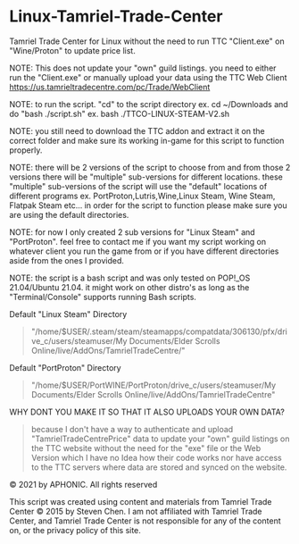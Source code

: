 # Linux-Tamriel-Trade-Center
Tamriel Trade Center for Linux without the need to run TTC "Client.exe" on "Wine/Proton" to update price list.

NOTE: This does not update your "own" guild listings. you need to either run the "Client.exe" or manually upload your data using the TTC Web Client https://us.tamrieltradecentre.com/pc/Trade/WebClient

NOTE: to run the script. "cd" to the script directory ex. cd ~/Downloads and do "bash ./script.sh" ex. bash ./TTCO-LINUX-STEAM-V2.sh

NOTE: you still need to download the TTC addon and extract it on the correct folder and make sure its working in-game for this script to function properly.

NOTE: there will be 2 versions of the script to choose from and from those 2 versions there will be "multiple" sub-versions for different locations. these "multiple" sub-versions of the script will use the "default" locations of different programs ex. PortProton,Lutris,Wine,Linux Steam, Wine Steam, Flatpak Steam etc... in order for the script to function please make sure you are using the default directories.

NOTE: for now I only created 2 sub versions for "Linux Steam" and "PortProton". feel free to contact me if you want my script working on whatever client you run the game from or if you have different directories aside from the ones I provided.

NOTE: the script is a bash script and was only tested on POP!_OS 21.04/Ubuntu 21.04. it might work on other distro's as long as the "Terminal/Console" supports running Bash scripts.


Default "Linux Steam" Directory
> "/home/$USER/.steam/steam/steamapps/compatdata/306130/pfx/drive_c/users/steamuser/My Documents/Elder Scrolls Online/live/AddOns/TamrielTradeCentre/"

Default "PortProton" Directory
> "/home/$USER/PortWINE/PortProton/drive_c/users/steamuser/My Documents/Elder Scrolls Online/live/AddOns/TamrielTradeCentre"


WHY DONT YOU MAKE IT SO THAT IT ALSO UPLOADS YOUR OWN DATA?
> because I don't have a way to authenticate and upload "TamrielTradeCentrePrice" data to update your "own" guild listings on the TTC website without the need for the "exe" file or the Web Version which I have no Idea how their code works nor have access to the TTC servers where data are stored and synced on the website.


© 2021 by APHONIC. All rights reserved

This script was created using content and materials from Tamriel Trade Center © 2015 by Steven Chen. I am not affiliated with Tamriel Trade Center, and Tamriel Trade Center is not responsible for any of the content on, or the privacy policy of this site.
